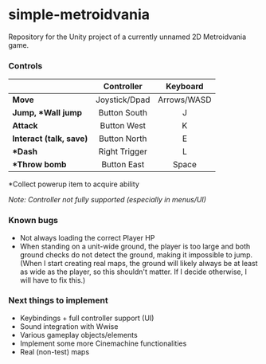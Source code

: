 # simple-metroidvania
Repository for the Unity project of a currently unnamed 2D Metroidvania game.

### Controls
|  | Controller | Keyboard |
| - | :---: | :---: |
| **Move** | Joystick/Dpad | Arrows/WASD |
| **Jump, \*Wall jump** | Button South | J |
| **Attack** | Button West | K |
| **Interact (talk, save)** | Button North | E |
| **\*Dash** | Right Trigger | L |
| **\*Throw bomb** | Button East | Space |

\*Collect powerup item to acquire ability

*Note: Controller not fully supported (especially in menus/UI)*

### Known bugs
- Not always loading the correct Player HP
- When standing on a unit-wide ground, the player is too large and both ground checks do not detect the ground, making it impossible to jump. (When I start creating real maps, the ground will likely always be at least as wide as the player, so this shouldn't matter. If I decide otherwise, I will have to fix this.)

### Next things to implement
- Keybindings + full controller support (UI)
- Sound integration with Wwise
- Various gameplay objects/elements
- Implement some more Cinemachine functionalities
- Real (non-test) maps
